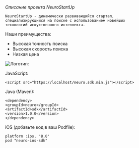 *Описание проекта NeuroStartUp*

    NeuroStartUp - динамически развивающийся стартап,
    специализирующийся на поиске с использованием новейших
    технологий искуственного интеллекта.

Наши преимущества:
* Высокая точность поиска
* Высокая скорость поиска
* Низкая цена

![Логотип:](https://camo.githubusercontent.com/ace14ee894d150192a7b05b12410738aa65528da742bbce69315a5f441320ea7/68747470733a2f2f692e696d6775722e636f6d2f495a4f525769492e706e67)

JavaScript:

    <script src="https://localhost/neuro.sdk.min.js"></script>
    

Java (Maven):

    <dependency>
    <groupId>neuro</groupId>
    <artifactId>sdk</artifactId>
    <version>1.0.0</version>
    </dependency>
    
iOS (добавьте код в ваш Podfile):

    platform :ios, '8.0'
    pod "neuro-ios-sdk"